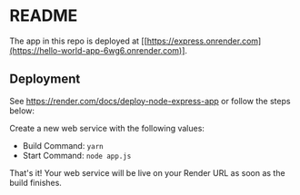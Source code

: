 # README

The app in this repo is deployed at [[https://express.onrender.com](https://hello-world-app-6wg6.onrender.com)].

## Deployment

See https://render.com/docs/deploy-node-express-app or follow the steps below:

Create a new web service with the following values:
  * Build Command: `yarn`
  * Start Command: `node app.js`

That's it! Your web service will be live on your Render URL as soon as the build finishes.
